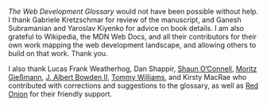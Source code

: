_The Web Development Glossary_ would not have been possible without help. I thank Gabriele Kretzschmar for review of the manuscript, and Ganesh Subramanian and Yaroslav Kiyenko for advice on book details. I am also grateful to Wikipedia, the MDN Web Docs, and all their contributors for their own work mapping the web development landscape, and allowing others to build on that work. Thank you.

I also thank Lucas Frank Weatherhog, Dan Shappir, [Shaun O’Connell](https://tactile.co.za/), [Moritz Gießmann](https://moritzgiessmann.de/), [J. Albert Bowden II](https://bowdenweb.com/), [Tommy Williams](https://twwilliams.com/), and Kirsty MacRae who contributed with corrections and suggestions to the glossary, as well as [Red Onion](https://redonion.se/) for their friendly support.